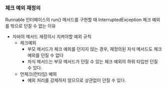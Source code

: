 ### 체크 예외 재정의
Runnable 인터페이스의 run() 메서드를 구현할 때 InterruptedException 체크 예외를 밖으로 던질 수 없는 이유

- 자바의 메서드 재정의시 지켜야할 예외 규칙
  - 체크예외
    - 부모 메서드가 체크 예외를 던지지 않는 경우, 재정의된 자식 메서드도 체크 예외를 던질 수 없다
    - 자식 메서드는 부모 메서드가 던질 수 있는 체크 예외의 하위 타입만 던질 수 있다.
  - 언체크(런타임) 예외
    - 예외 처리를 강제하지 않으므로 상관없이 던질 수 있다.
